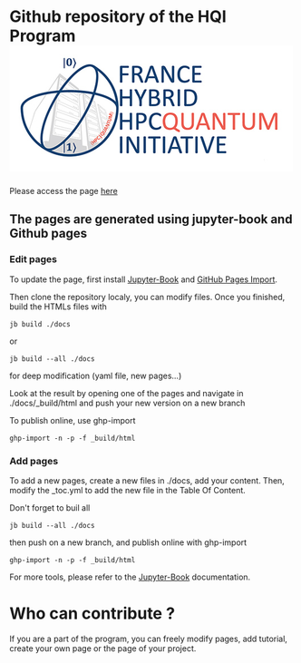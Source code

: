 # Github repository of the HQI Program ![image](/docs/image/logo.jpg)

Please access the page [here](https://hqi-france.github.io/Tutoriel/)

## The pages are generated using jupyter-book and Github pages

### Edit pages
To update the page, first install [Jupyter-Book](https://pypi.org/project/jupyter-book/) and [GitHub Pages Import](https://pypi.org/project/ghp-import/).

Then clone the repository localy, you can modify files.
Once you finished, build the HTMLs files with

```batch
jb build ./docs
```
or 

```batch
jb build --all ./docs
```
for deep modification (yaml file, new pages...)

Look at the result by opening one of the pages and navigate in ./docs/_build/html and push your new version on a new branch

To publish online, use ghp-import

```batch
ghp-import -n -p -f _build/html
```
### Add pages

To add a new pages, create a new files in ./docs, add your content.
Then, modify the _toc.yml to add the new file in the Table Of Content.

Don't forget to buil all 

```batch
jb build --all ./docs
```

then push on a new branch, and publish online with ghp-import

```batch
ghp-import -n -p -f _build/html
```

For more tools, please refer to the [Jupyter-Book](https://jupyterbook.org/en/stable/intro.html) documentation.

# Who can contribute ?

If you are a part of the program, you can freely modify pages, add tutorial, create your own page or the page of your project.

